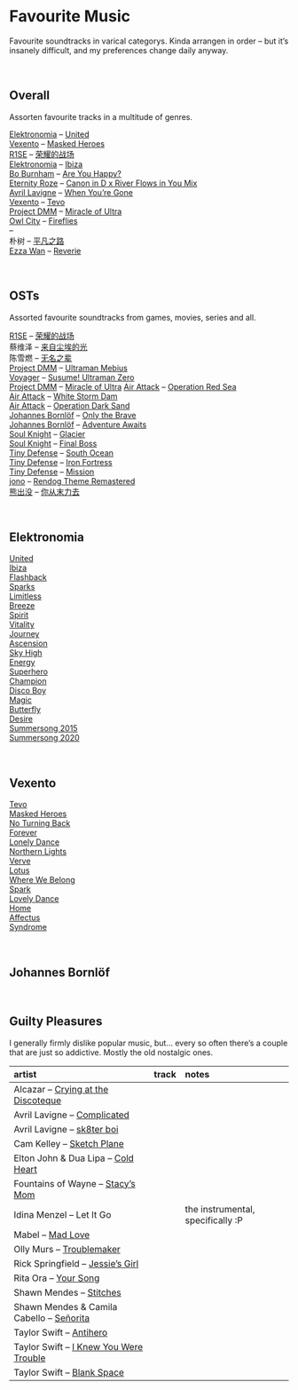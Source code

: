 # Favourite Music

Favourite soundtracks in varical categorys. Kinda arrangen in order – but it’s insanely difficult, and my preferences change daily anyway.


<br>


## Overall

Assorten favourite tracks in a multitude of genres.

[Elektronomia](https://youtube.com/c/Elektronomia) – [United](https://youtube.com/watch?v=EgXcda1SzxU)  
[Vexento](https://youtube.com/c/Vexento) – [Masked Heroes](https://youtube.com/watch?v=ZLhfr8mpzxU)  
[R1SE](https://youtube.com/c/R1SE%E5%8D%81%E4%B8%80%E6%80%92%E6%B1%89190608/videos) – [荣耀的战场](https://youtube.com/watch?v=DcROV8ZMgUg)  
[Elektronomia](https://youtube.com/c/Elektronomia) – [Ibiza](https://youtube.com/watch?v=ru4Ttt22cuQ)  
[Bo Burnham](https://youtube.com/user/boburnham) – [Are You Happy?]()  
[Eternity Roze](https://youtube.com/c/EternityRoze) – [Canon in D x River Flows in You Mix](https://youtube.com/watch?v=qyl9pdczYVE)  
[Avril Lavigne](https://youtube.com/user/AvrilLavigneVEVO) – [When You’re Gone](https://youtube.com/watch?v=0G3_kG5FFfQ)  
[Vexento](https://youtube.com/c/Vexento) – [Tevo](https://youtube.com/watch?v=cOoGIy4C5eY)  
[Project DMM]() – [Miracle of Ultra](https://youtube.com/watch?v=lTLsjRjn7PI)  
[Owl City](https://youtube.com/channel/UCyo4FFY5_6v_ZzPl-Fq6FZw) – [Fireflies](https://youtube.com/watch?v=psuRGfAaju4)  
[]() – []()  
朴树 – [平凡之路](https://youtube.com/watch?v=NjTT5_RSkw4)  
[Ezza Wan](https://youtube.com/channel/UCHmOtVQh5lYF1w1NapyHKqA) – [Reverie](https://youtube.com/watch?v=3ddoak9fuf0)  


<br>


## OSTs

Assorted favourite soundtracks from games, movies, series and all.

[R1SE](https://youtube.com/c/R1SE%E5%8D%81%E4%B8%80%E6%80%92%E6%B1%89190608) – [荣耀的战场](https://youtube.com/watch?v=DcROV8ZMgUg)  
蔡维泽 – [来自尘埃的光](https://youtube.com/watch?v=DCshWa_qm38)  
陈雪燃 – [无名之辈](https://youtube.com/watch?v=esYjbyBm8zw)  
[Project DMM]() – [Ultraman Mebius](https://youtube.com/watch?v=hjWAVkSfniw)  
[Voyager]() – [Susume! Ultraman Zero](https://youtube.com/watch?v=h_YYmNzydy8)  
[Project DMM]() – [Miracle of Ultra](https://youtube.com/watch?v=lTLsjRjn7PI)
[Air Attack](https://en.wikipedia.org/wiki/AirAttack) – [Operation Red Sea](https://youtube.com/watch?v=JsJPVD9EwW8)  
[Air Attack](https://en.wikipedia.org/wiki/AirAttack) – [White Storm Dam](https://youtube.com/watch?v=-fkGQTZavhA)  
[Air Attack](https://en.wikipedia.org/wiki/AirAttack) – [Operation Dark Sand](https://youtube.com/watch?v=Vv_qT9tJLCc)  
[Johannes Bornlöf](https://youtube.com/channel/UC6VyrG4Vob8MGrZo48LPN8g) – [Only the Brave](https://youtube.com/watch?v=PlB4thglBJ8)  
[Johannes Bornlöf](https://youtube.com/channel/UCbQEToYPqmOKSF0Ce4T6hZA) – [Adventure Awaits](https://youtube.com/watch?v=ubL0PpKmGYQ)  
[Soul Knight](https://soul-knight.fandom.com/wiki/Soul_Knight_Wiki) – [Glacier](https://youtube.com/watch?v=2cPcKYyF488)  
[Soul Knight](https://soul-knight.fandom.com/wiki/Soul_Knight_Wiki) – [Final Boss](https://youtube.com/watch?v=Akprs2KWiTc)  
[Tiny Defense](https://tinydefense.fandom.com/wiki/Tiny_Defense_Wiki) – [South Ocean](https://youtube.com/watch?v=PwlszybH85M)  
[Tiny Defense](https://tinydefense.fandom.com/wiki/Tiny_Defense_Wiki) – [Iron Fortress](https://youtube.com/watch?v=rSrWOOKbip4)  
[Tiny Defense](https://tinydefense.fandom.com/wiki/Tiny_Defense_Wiki) – [Mission](https://youtube.com/watch?v=XMFS6PH47xI)  
[jono](https://youtube.com/c/shmidi) – [Rendog Theme Remastered](https://youtube.com/watch?v=jJLs8MD6bjs)  
[熊出没](https://youtube.com/c/%E7%86%8A%E5%87%BA%E6%B2%A1BoonieBears) – [你从末力去](https://youtube.com/watch?v=KEZx9ZJKgLQ)  


<br>


## Elektronomia

[United](https://youtube.com/watch?v=EgXcda1SzxU)  
[Ibiza](https://youtube.com/watch?v=ru4Ttt22cuQ)  
[Flashback](https://youtube.com/watch?v=78iJt51vxGY)  
[Sparks](https://youtube.com/watch?v=7ecIZnRrDFE)  
[Limitless](https://youtube.com/watch?v=F-uQNfQKsA4)  
[Breeze](https://youtube.com/watch?v=Azx1A13RhGE)  
[Spirit](https://youtube.com/watch?v=7pvKxljnuvE)  
[Vitality](https://youtube.com/watch?v=ypMnYkTnxG4)  
[Journey](https://youtube.com/watch?v=l3zBFyZAAjc)  
[Ascension](https://youtube.com/watch?v=9cXtsWVTA20)  
[Sky High](https://youtube.com/watch?v=92f3RRkakO8)  
[Energy](https://youtube.com/watch?v=2wml6eoLQ0U)  
[Superhero](https://youtube.com/watch?v=7RQQMenFZOs)  
[Champion](https://youtube.com/watch?v=GLWTs6Oj7t4)  
[Disco Boy](https://youtube.com/watch?v=8_eDiZCVyR4)  
[Magic](https://youtube.com/watch?v=JZ6ZjI-oyLI)  
[Butterfly](https://youtube.com/watch?v=wnE_FJAqgQM)  
[Desire](https://youtube.com/watch?v=jTw0QmkJb5k)  
[Summersong 2015](https://youtube.com/watch?v=-Sjm24ZgmoI)  
[Summersong 2020](https://youtube.com/watch?v=8o_qXjkLCns)  


<br>


## Vexento

[Tevo](https://youtube.com/watch?v=cOoGIy4C5eY)  
[Masked Heroes](https://youtube.com/watch?v=ZLhfr8mpzxU)  
[No Turning Back](https://youtube.com/watch?v=BLar2xEJpfo)  
[Forever](https://youtube.com/watch?v=utShaFeGEfo)  
[Lonely Dance](https://youtube.com/watch?v=tvQvpIy9JnA)  
[Northern Lights](https://youtube.com/watch?v=GE6zXADYy3A)  
[Verve](https://youtube.com/watch?v=c6TTps_yYYk)  
[Lotus](https://youtube.com/watch?v=b7nlAsHoOxo)  
[Where We Belong](https://youtube.com/watch?v=FE2GQB37G1A)  
[Spark](https://youtube.com/watch?v=p3fh3HgVB6E)  
[Lovely Dance](https://youtube.com/watch?v=kbpzfrz3hXc)  
[Home](https://youtube.com/watch?v=ojiGKxIKrWw)  
[Affectus](https://youtube.com/watch?v=a5S-m1g8_sY)  
[Syndrome](https://youtube.com/watch?v=7-a8UOX9EA0)  


<br>


## Johannes Bornlöf


<br>


## Guilty Pleasures

I generally firmly dislike popular music, but... every so often there’s a couple that are just so addictive. Mostly the old nostalgic ones.

| artist | track | notes |
| :----- | :---- | :---- |
| Alcazar – [Crying at the Discoteque](https://youtube.com/watch?v=7CiOWcUVGJM) | | |
| Avril Lavigne – [Complicated](https://youtube.com/watch?v=5NPBIwQyPWE) | | |
| Avril Lavigne – [sk8ter boi](https://youtube.com/watch?v=TIy3n2b7V9k) | | |
| Cam Kelley – [Sketch Plane](https://youtube.com/watch?v=Lndp_X-nar4) | | |
| Elton John & Dua Lipa – [Cold Heart](https://youtube.com/watch?v=qod03PVTLqk) | | |
| Fountains of Wayne – [Stacy’s Mom](https://youtube.com/watch?v=dZLfasMPOU4) | | |
| Idina Menzel – Let It Go | | the instrumental, specifically :P |
| Mabel – [Mad Love](https://youtube.com/watch?v=hY1tULEr4-4) | | |
| Olly Murs – [Troublemaker](https://youtube.com/watch?v=4aQDOUbErNg) | | |
| Rick Springfield – [Jessie’s Girl](https://youtube.com/watch?v=qYkbTyHXwbs) | | |
| Rita Ora – [Your Song](https://youtube.com/watch?v=RsELrcVNzG0) | | |
| Shawn Mendes – [Stitches](https://youtube.com/watch?v=VbfpW0pbvaU) | | |
| Shawn Mendes & Camila Cabello – [Señorita](https://youtube.com/watch?v=Pkh8UtuejGw) | | |
| Taylor Swift – [Antihero](https://youtube.com/watch?v=XqN2qFvY64U) | | |
| Taylor Swift – [I Knew You Were Trouble](https://youtube.com/watch?v=vNoKguSdy4Y) | | |
| Taylor Swift – [Blank Space](https://youtube.com/watch?v=e-ORhEE9VVg) | | |
